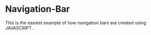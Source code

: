 # Navigation-Bar
 This is the easiest example of how navigation bars are created using JAVASCRIPT .
